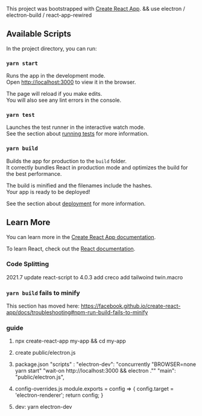 This project was bootstrapped with [Create React App](https://github.com/facebook/create-react-app).
&& use electron / electron-build / react-app-rewired
## Available Scripts

In the project directory, you can run:

### `yarn start`
Runs the app in the development mode.<br />
Open [http://localhost:3000](http://localhost:3000) to view it in the browser.

The page will reload if you make edits.<br />
You will also see any lint errors in the console.

### `yarn test`

Launches the test runner in the interactive watch mode.<br />
See the section about [running tests](https://facebook.github.io/create-react-app/docs/running-tests) for more information.

### `yarn build`

Builds the app for production to the `build` folder.<br />
It correctly bundles React in production mode and optimizes the build for the best performance.

The build is minified and the filenames include the hashes.<br />
Your app is ready to be deployed!

See the section about [deployment](https://facebook.github.io/create-react-app/docs/deployment) for more information.

## Learn More

You can learn more in the [Create React App documentation](https://facebook.github.io/create-react-app/docs/getting-started).

To learn React, check out the [React documentation](https://reactjs.org/).

### Code Splitting
2021.7
  update react-script to 4.0.3
  add creco
  add tailwoind twin.macro


### `yarn build` fails to minify

This section has moved here: https://facebook.github.io/create-react-app/docs/troubleshooting#npm-run-build-fails-to-minify

### guide
1. npx create-react-app my-app  && cd my-app

2. create public/electron.js
3.  package.json 
  "scripts" :  "electron-dev": "concurrently \"BROWSER=none yarn start\" \"wait-on http://localhost:3000 && electron .\""
  "main": "public/electron.js",
4. config-overrides.js
module.exports = config => {
  config.target = 'electron-renderer';
  return config;
}

5. dev: 
  yarn electron-dev
